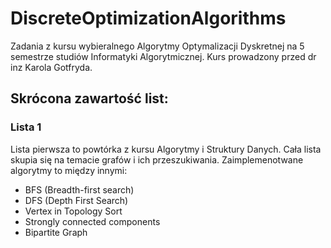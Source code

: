 # DiscreteOptimizationAlgorithms

Zadania z kursu wybieralnego Algorytmy Optymalizacji Dyskretnej na 5 semestrze studiów Informatyki Algorytmicznej. Kurs prowadzony przed dr inz Karola Gotfryda. 

## Skrócona zawartość list:

### Lista 1

Lista pierwsza to powtórka z kursu Algorytmy i Struktury Danych. Cała lista skupia się na temacie grafów i ich przeszukiwania. Zaimplemenotwane algorytmy to między innymi:

- BFS (Breadth-first search)
- DFS (Depth First Search)
- Vertex in Topology Sort
- Strongly connected components
- Bipartite Graph
